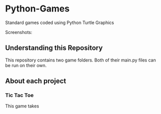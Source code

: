 # Python-Games
Standard games coded using Python Turtle Graphics

Screenshots:




## Understanding this Repository

This repository contains two game folders. Both of their main.py files can be run on their own.


## About each project

### Tic Tac Toe
This game takes 
